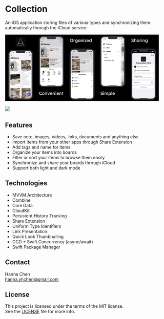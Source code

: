 # Collection
An iOS application storing files of various types and synchronizing them automatically through the iCloud service.

<img src="/screenshots/screenshot1.jpeg" width=20%><img src="/screenshots/screenshot2.jpeg" width=20%><img src="/screenshots/screenshot3.jpeg" width=20%><img src="/screenshots/screenshot4.jpeg" width=20%><img src="/screenshots/screenshot5.jpeg" width=20%>    

<a href="https://apps.apple.com/app/collection-of-inspiration/id6444243010">
    <img src="https://developer.apple.com/assets/elements/badges/download-on-the-app-store.svg"></a>

## Features
- Save note, images, videos, links, documents and anything else
- Import items from your other apps through Share Extension
- Add tags and name for items
- Organize your items into boards
- Filter or sort your items to browse them easily
- Synchronize and share your boards through iCloud
- Support both light and dark mode

## Technologies
- MVVM Architecture
- Combine
- Core Data
- CloudKit
- Persistent History Tracking
- Share Extension
- Uniform Type Identifiers
- Link Presentation
- Quick Look Thumbnailing
- GCD + Swift Concurrency (async/await)
- Swift Package Manager

## Contact
Hanna Chen<br>
hanna.yhchen@gmail.com

## License
This project is licensed under the terms of the MIT license.<br>
See the [LICENSE](/LICENSE) file for more info.
